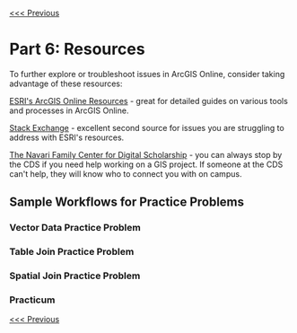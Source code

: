 [<<< Previous](Part5.md)

# Part 6: Resources

To further explore or troubleshoot issues in ArcGIS Online, consider taking advantage of these resources:

[ESRI's ArcGIS Online Resources](https://www.esri.com/en-us/arcgis/products/arcgis-online/resources) - great for detailed guides on various tools and processes in ArcGIS Online.

[Stack Exchange](https://gis.stackexchange.com/) - excellent second source for issues you are struggling to address with ESRI's resources.

[The Navari Family Center for Digital Scholarship](https://cds.library.nd.edu/) - you can always stop by the CDS if you need help working on a GIS project. If someone at the CDS can't help, they will know who to connect you with on campus.

## Sample Workflows for Practice Problems

### Vector Data Practice Problem

### Table Join Practice Problem

### Spatial Join Practice Problem

### Practicum

[<<< Previous](Part5.md)
